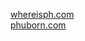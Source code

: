 <a href="https://whereisph.com">whereisph.com</a><br />
<a href="https://phuborn.com">phuborn.com</a>


